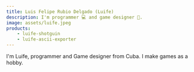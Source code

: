 ```yaml
---
title: Luis Felipe Rubio Delgado (Luife)
description: I'm programmer 💻 and game designer 📐.
image: assets/luife.jpeg
products:
    - luife-shotguin
    - luife-ascii-exporter
---
```


I'm Luife, programmer and Game designer from Cuba. I make games as a hobby.
